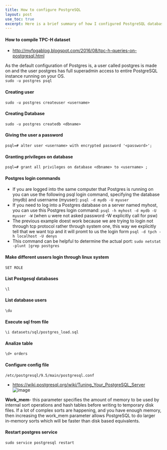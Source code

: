 ```yaml
---
title: How to configure PostgreSQL
layout: post
use_toc: true
excerpt: Here is a brief summary of how I configured PostgreSQL database.
---
```


#### How to compile TPC-H dataset 
- http://myfpgablog.blogspot.com/2016/08/tpc-h-queries-on-postgresql.html

As the default configuration of Postgres is, a user called postgres is made on and the user postgres has full 
superadmin access to entire PostgreSQL instance running on your OS.   
```sudo -u postgres psql```
#### Creating user
```sudo -u postgres createuser <username>```
#### Creating Database
```sudo -u postgres createdb <dbname>```
#### Giving the user a password
```sudo -u postgres psql
psql=# alter user <username> with encrypted password '<password>';
```
#### Granting privileges on database
```psql=# grant all privileges on database <dbname> to <username> ;```

#### Postgres login commands
- If you are logged into the same computer that Postgres is running on you can use the following psql login command, specifying the database (mydb) and username (myuser):
```psql -d mydb -U myuser```
- If you need to log into a Postgres database on a server named myhost, you can use this Postgres login command:
```psql -h myhost -d mydb -U myuser -W``` (when u were not asked password -W explicitly call for psw)
- The previous example doest work because we are trying to login not through tcp protocol rather through system one, this way we explicitly tell that we want tcp and it will promt to us the login form
```psql -d tpch -h localhost -U denys```
- This command can be helpful to determine the actual port:
```sudo netstat -plunt |grep postgres```

#### Make different ussers login through linux system 
```SET ROLE```
#### List Postgesql databases
```\l```
#### List database users
```\du```
#### Execute sql from file 
```\i datasets/sql/postgres_load.sql```
#### Analize table 
```\d+ orders```
#### Configure config file
```/etc/postgresql/9.5/main/postgresql.conf```   
- https://wiki.postgresql.org/wiki/Tuning_Your_PostgreSQL_Server   
![image](https://user-images.githubusercontent.com/13698885/50280473-ed7e1700-044c-11e9-9c31-c8fa6de27dee.png)  
 
**Work_mem**- this parameter specifies the amount of memory to be used by internal sort operations and hash tables before writing to temporary disk files. If a lot of complex sorts are happening, and you have enough memory, then increasing the work_mem parameter allows PostgreSQL to do larger in-memory sorts which will be faster than disk based equivalents.
#### Restart postgres service
```sudo service postgresql restart```

